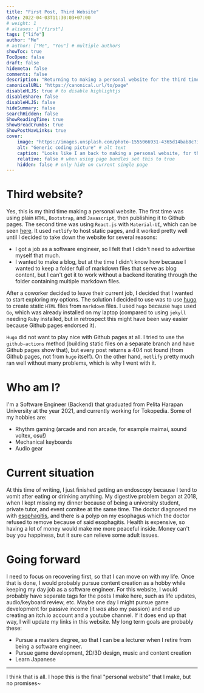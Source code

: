 ```yaml
---
title: "First Post, Third Website"
date: 2022-04-03T11:30:03+07:00
# weight: 1
# aliases: ["/first"]
tags: ["life"]
author: "Me"
# author: ["Me", "You"] # multiple authors
showToc: true
TocOpen: false
draft: false
hidemeta: false
comments: false
description: "Returning to making a personal website for the third time."
canonicalURL: "https://canonical.url/to/page"
disableHLJS: true # to disable highlightjs
disableShare: false
disableHLJS: false
hideSummary: false
searchHidden: false
ShowReadingTime: true
ShowBreadCrumbs: true
ShowPostNavLinks: true
cover:
    image: "https://images.unsplash.com/photo-1555066931-4365d14bab8c?ixlib=rb-1.2.1&ixid=MnwxMjA3fDB8MHxwaG90by1wYWdlfHx8fGVufDB8fHx8&auto=format&fit=crop&w=1170&q=80" # image path/url
    alt: "Generic coding picture" # alt text
    caption: "Looks like I am back to making a personal website, for the third time" # display caption under cover
    relative: false # when using page bundles set this to true
    hidden: false # only hide on current single page
---
```

# Third website?
Yes, this is my third time making a personal website. The first time was using plain `HTML`, `Bootstrap`, and `Javascript`, then publishing it to Github pages. The second time was using `React.js` with `Material-UI`, which can be seen [here](https://github.com/sebastianaldi17/React-Personal-Site). It used `netlify` to host static pages, and it worked pretty well until I decided to take down the website for several reasons:

- I got a job as a software engineer, so I felt that I didn't need to advertise myself that much.
- I wanted to make a blog, but at the time I didn't know how because I wanted to keep a folder full of markdown files that serve as blog content, but I can't get it to work without a backend iterating through the folder containing multiple markdown files.

After a coworker decided to leave their current job, I decided that I wanted to start exploring my options. The solution I decided to use was to use [hugo](https://gohugo.io/) to create static `HTML` files from `markdown` files. I used `hugo` because `hugo` used `Go`, which was already installed on my laptop (compared to using `jekyll` needing `Ruby` installed, but in retrospect this might have been way easier because Github pages endorsed it).

`Hugo` did not want to play nice with Github pages at all. I tried to use the `github-actions` method (building static files on a separate branch and have Github pages show that), but every post returns a 404 not found (from Github pages, not from `hugo` itself). On the other hand, `netlify` pretty much ran well without many problems, which is why I went with it.

# Who am I?
I'm a Software Engineer (Backend) that graduated from Pelita Harapan University at the year 2021, and currently working for Tokopedia. Some of my hobbies are:
- Rhythm gaming (arcade and non arcade, for example maimai, sound voltex, osu!)
- Mechanical keyboards
- Audio gear

# Current situation
At this time of writing, I just finished getting an endoscopy because I tend to vomit after eating or drinking anything. My digestive problem began at 2018, when I kept missing my dinner because of being a university student, private tutor, and event comitee at the same time. The doctor diagnosed me with [esophagitis](https://en.wikipedia.org/wiki/Esophagitis), and there is a polyp on my esophagus which the doctor refused to remove because of said esophagitis. Health is expensive, so having a lot of money would make me more peaceful inside. Money can't buy you happiness, but it sure can relieve some adult issues.

# Going forward
I need to focus on recovering first, so that I can move on with my life. Once that is done, I would probably pursue content creation as a hobby while keeping my day job as a software engineer. For this website, I would probably have separate tags for the posts I make here, such as life updates, audio/keyboard review, etc. Maybe one day I might pursue game development for passive income (it *was* also my passion) and end up creating an itch.io account and a youtube channel. If it does end up that way, I will update my links in this website. My long term goals are probably these:

- Pursue a masters degree, so that I can be a lecturer when I retire from being a software engineer.
- Pursue game development, 2D/3D design, music and content creation
- Learn Japanese

---

I think that is all. I hope this is the final "personal website" that I make, but no promises~